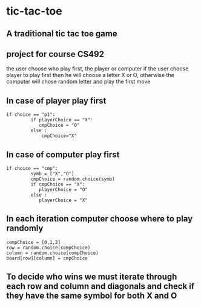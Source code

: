 # tic-tac-toe
## A traditional tic tac toe game
## project for course CS492


the user choose who play first, the player or computer
if the user choose player to play first then he will choose a letter X or O, otherwise the computer will chose random letter and play the first move

## In case of player play first
```
if choice == "p1":
         if playerChoice == "X":
            cmpChoice = "O"
         else :
             cmpChoice="X"   
```

## In case of computer play first

```
if choice == "cmp":
         symb = ["X","O"]
         cmpChoice = random.choice(symb)  
         if cmpChoice == "X":
            playerChoice = "O"
         else :
            playerChoice = "X"
```

## In each iteration computer choose where to play randomly

```
compChoice = [0,1,2]
row = random.choice(compChoice)
column = random.choice(compChoice)
board[row][column] = cmpChoice
```

## To decide who wins we must iterate through each row and column and diagonals and check if they have the same symbol for both X and O
